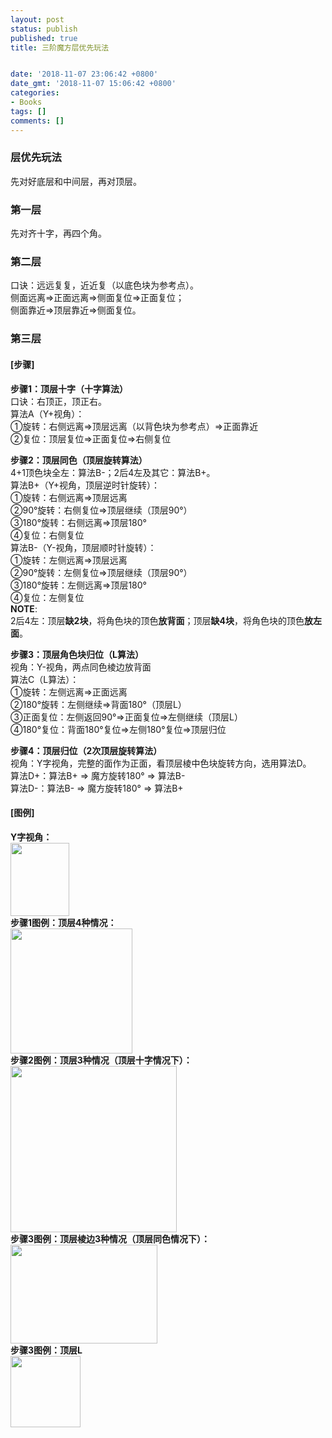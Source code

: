 ```yaml
---
layout: post
status: publish
published: true
title: 三阶魔方层优先玩法


date: '2018-11-07 23:06:42 +0800'
date_gmt: '2018-11-07 15:06:42 +0800'
categories:
- Books
tags: []
comments: []
---
```

<h3>层优先玩法</h3>
<div>先对好底层和中间层，再对顶层。</div>
<div></div>
<h3>第一层</h3>
<div>先对齐十字，再四个角。</div>
<div></div>
<h3>第二层</h3>
<div>口诀：远远复复，近近复（以底色块为参考点）。</div>
<div>侧面远离=>正面远离=>侧面复位=>正面复位；</div>
<div>侧面靠近=>顶层靠近=>侧面复位。</div>
<div></div>
<h3>第三层</h3>
<h4>[步骤]</h4>
<div><strong>步骤1：顶层十字（十字算法）</strong></div>
<div>口诀：右顶正，顶正右。</div>
<div>算法A（Y+视角）：</div>
<div>①旋转：右侧远离=>顶层远离（以背色块为参考点）=>正面靠近</div>
<div>
<div>②复位：顶层复位=>正面复位=>右侧复位</div>
<div></div>
</div>
<p><div><strong>步骤2：顶层同色（顶层旋转算法）</strong></div>
<div>4+1顶色块全左：算法B-；2后4左及其它：算法B+。</div>
<div>算法B+（Y+视角，顶层逆时针旋转）：</div>
<div>
<div>①旋转：右侧远离=>顶层远离</div>
</div>
<div>②90&deg;旋转：右侧复位=>顶层继续（顶层90&deg;）</div>
<div>
<div>③180&deg;旋转：右侧远离=>顶层180&deg;</div>
</div>
<div>④复位：右侧复位</div>
<div>算法B-（Y-视角，顶层顺时针旋转）：</div>
<div>①旋转：左侧远离=>顶层远离</div>
<div>②90&deg;旋转：左侧复位=>顶层继续（顶层90&deg;）</div>
<div>③180&deg;旋转：左侧远离=>顶层180&deg;</div>
<div>④复位：左侧复位</div>
<div>
<div><strong>NOTE</strong>:</div>
<div>2后4左：顶层<strong>缺2块</strong>，将角色块的顶色<strong>放背面</strong>；顶层<strong>缺4块</strong>，将角色块的顶色<strong>放左面</strong>。</div>
<div></div>
</div>
<p><div><strong>步骤3：顶层角色块归位（L算法）</strong></div>
<div>视角：Y-视角，两点同色棱边放背面</div>
<div>算法C（L算法）：</div>
<div>①旋转：左侧远离=>正面远离</div>
<div>②180&deg;旋转：左侧继续=>背面180&deg;（顶层L）</div>
<div>③正面复位：左侧返回90&deg;=>正面复位=>左侧继续（顶层L）</div>
<div>
<div>④180&deg;复位：背面180&deg;复位=>左侧180&deg;复位=>顶层归位</div>
<div></div>
</div>
<p><div><strong>步骤4：顶层归位（2次顶层旋转算法）</strong></div>
<div>视角：Y字视角，完整的面作为正面，看顶层棱中色块旋转方向，选用算法D。</div>
<div>算法D+：算法B+ => 魔方旋转180&deg; => 算法B-</div>
<div>算法D-：算法B- => 魔方旋转180&deg; => 算法B+</div>
<div></div>
<h4>[图例]</h4>
<div><strong>Y字视角：</strong></div>
<div><a href="http://techo.dev/wp-content/uploads/2018/11/1.png"><img class="alignnone size-full wp-image-554" src="http://techo.dev/wp-content/uploads/2018/11/1.png" alt="" width="94" height="117" /></a></div>
<div></div>
<div><strong>步骤1图例：顶层4种情况：</strong></div>
<div><a href="http://techo.dev/wp-content/uploads/2018/11/s1.png"><img class="alignnone size-full wp-image-553" src="http://techo.dev/wp-content/uploads/2018/11/s1.png" alt="" width="195" height="200" /></a></div>
<div></div>
<div></div>
<div><strong>步骤2图例：顶层3种情况（顶层十字情况下）：</strong></div>
<div><a href="http://techo.dev/wp-content/uploads/2018/11/s2.png"><img class="alignnone size-full wp-image-552" src="http://techo.dev/wp-content/uploads/2018/11/s2.png" alt="" width="266" height="266" /></a></div>
<div></div>
<div><strong>步骤3图例：顶层棱边3种情况（顶层同色情况下）：</strong></div>
<div><a href="http://techo.dev/wp-content/uploads/2018/11/s3.png"><img class="alignnone size-full wp-image-551" src="http://techo.dev/wp-content/uploads/2018/11/s3.png" alt="" width="235" height="158" /></a></div>
<div></div>
<div><strong>步骤3图例：顶层L</strong></div>
<div><a href="http://techo.dev/wp-content/uploads/2018/11/s3-l.png"><img class="alignnone size-full wp-image-550" src="http://techo.dev/wp-content/uploads/2018/11/s3-l.png" alt="" width="112" height="114" /></a></div>
